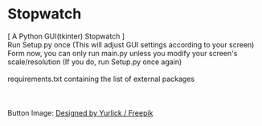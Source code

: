 # Stopwatch
[ A Python GUI(tkinter) Stopwatch ]
<br>
Run Setup.py once (This will adjust GUI settings according to your screen)
<br>
Form now, you can only run main.py unless you modify your screen's scale/resolution (If you do, run Setup.py once again)
<br><br>
requirements.txt containing the list of external packages
<br><br><br><br>
Button Image: <a href="http://www.freepik.com">Designed by Yurlick / Freepik</a>

